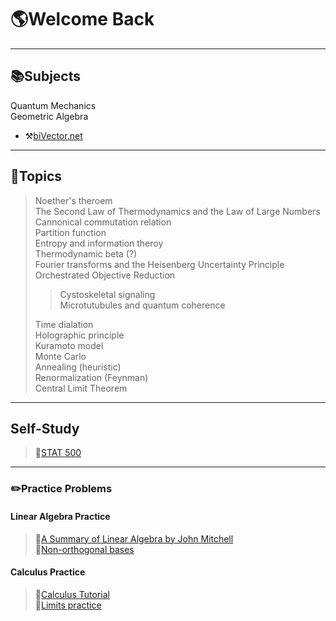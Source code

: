 # 🌎Welcome Back

--- 

## 📚Subjects
Quantum Mechanics  
Geometric Algebra  
- ⚒️[biVector.net](https://bivector.net/tools.html)

---
## 📔Topics
> Noether's theroem  
> The Second Law of Thermodynamics and the Law of Large Numbers  
> Cannonical commutation relation    
> Partition function  
> Entropy and information theroy  
> Thermodynamic beta (?)  
> Fourier transforms and the Heisenberg Uncertainty Principle  
> Orchestrated Objective Reduction  
>> Cystoskeletal signaling  
>> Microtutubules and quantum coherence    
>> 
> Time dialation  
> Holographic principle  
> Kuramoto model  
> Monte Carlo  
> Annealing (heuristic)  
> Renormalization (Feynman)   
> Central Limit Theorem    

---
## Self-Study
> 🎲[STAT 500](https://online.stat.psu.edu/stat500/)

---
### ✏️Practice Problems
#### Linear Algebra Practice
> 📐[A Summary of Linear Algebra by John Mitchell](https://homepages.rpi.edu/~mitchj/handouts/linalg/)   
> 📐[Non-orthogonal bases](https://cpb-us-w2.wpmucdn.com/sites.gatech.edu/dist/2/436/files/2017/07/12-notes-6250-f16.pdf)  

#### Calculus Practice
> 📘[Calculus Tutorial](https://matthew-brett.github.io/teaching/vector_projection.html)   
> 🔰[Limits practice](https://tutorial.math.lamar.edu/Problems/CalcI/ComputingLimits.aspx)

<!---
sofiascriber/sofiascriber is a ✨ super special ✨ repository because its `README.md` (this file) appears on your GitHub profile.
You can click the Preview link to take a look at your changes.
--->
